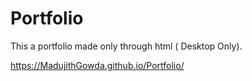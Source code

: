 # Portfolio
 This a portfolio made only through html ( Desktop Only).
 
 https://MadujithGowda.github.io/Portfolio/
